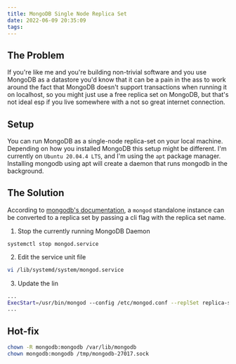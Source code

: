```yaml
---
title: MongoDB Single Node Replica Set
date: 2022-06-09 20:35:09
tags:
---
```


## The Problem

If you're like me and you're building non-trivial software and you use MongoDB as a datastore you'd know that it can be a pain in the ass to work around the fact that MongoDB doesn't support transactions when running it on localhost, so you might just use a free replica set on MongoDB, but that's not ideal esp if you live somewhere with a not so great internet connection.

## Setup

You can run MongoDB as a single-node replica-set on your local machine. Depending on how you installed MongoDB this setup might be different. I'm currently on `Ubuntu 20.04.4 LTS`, and I'm using the `apt` package manager. Installing mongodb using apt will create a daemon that runs mongodb in the background.

## The Solution

According to [mongodb's documentation](https://www.mongodb.com/docs/manual/tutorial/convert-standalone-to-replica-set/), a `mongod` standalone instance can be converted to a replica set by passing a cli flag with the replica set name.

1. Stop the currently running MongoDB Daemon

```
systemctl stop mongod.service
```

2. Edit the service unit file

```sh
vi /lib/systemd/system/mongod.service
```

3. Update the lin

```sh
...
ExecStart=/usr/bin/mongod --config /etc/mongod.conf --replSet replica-set-name
...
```

## Hot-fix

```sh
chown -R mongodb:mongodb /var/lib/mongodb
chown mongodb:mongodb /tmp/mongodb-27017.sock
```
